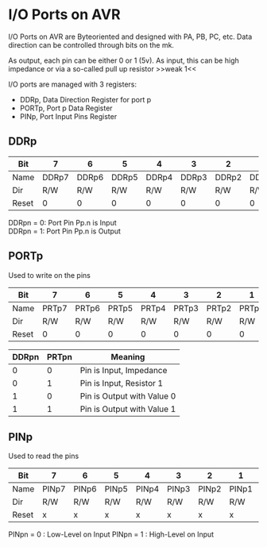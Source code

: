 # I/O Ports on AVR

I/O Ports on AVR are Byteoriented and designed with PA, PB, PC, etc. Data direction can be controlled through bits on the mk. 

As output, each pin can be either 0 or 1 (5v). As input, this can be high impedance or via a so-called pull up resistor >>weak 1<<

I/O ports are managed with 3 registers:
* DDRp, Data Direction Register for port p
* PORTp, Port p Data Register
* PINp, Port Input Pins Register

## DDRp

| Bit | 7 | 6 | 5 | 4 | 3 | 2 | 1 | 0 
|---|---|---|---|---|---|---|---|---
| Name | DDRp7| DDRp6 | DDRp5 | DDRp4 | DDRp3 | DDRp2 | DDRp1 | DDRp0
| Dir | R/W | R/W  | R/W  | R/W  | R/W  | R/W  | R/W | R/W
| Reset | 0  | 0 | 0 | 0 | 0  | 0 | 0 | 0

DDRpn = 0: Port Pin Pp.n is Input </br>
DDRpn = 1: Port Pin Pp.n is Output

## PORTp
Used to write on the pins

| Bit | 7 | 6 | 5 | 4 | 3 | 2 | 1 | 0 
|---|---|---|---|---|---|---|---|---
| Name | PRTp7| PRTp6 | PRTp5 | PRTp4 | PRTp3 | PRTp2 | PRTp1 | PRTp0
| Dir | R/W | R/W  | R/W  | R/W  | R/W  | R/W  | R/W | R/W
| Reset | 0  | 0 | 0 | 0 | 0  | 0 | 0 | 0


| DDRpn | PRTpn | Meaning |
|---|---|---|
| 0 | 0 | Pin is Input, Impedance 
| 0 | 1 | Pin is Input, Resistor 1
| 1 | 0 | Pin is Output with Value 0
| 1 | 1 | Pin is Output with Value 1

## PINp
Used to read the pins

| Bit | 7 | 6 | 5 | 4 | 3 | 2 | 1 | 0 
|---|---|---|---|---|---|---|---|---
| Name | PINp7| PINp6 | PINp5 | PINp4 | PINp3 | PINp2 | PINp1 | PINp0
| Dir | R/W | R/W  | R/W  | R/W  | R/W  | R/W  | R/W | R/W
| Reset | x  | x | x | x | x | x | x | x

PINpn = 0 : Low-Level on Input
PINpn = 1 : High-Level on Input